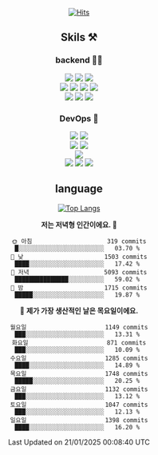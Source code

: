 <div align="center">

[![Hits](https://hits.seeyoufarm.com/api/count/incr/badge.svg?url=https%3A%2F%2Fgithub.com%2Fzxcv9203%2Fhit-counter&count_bg=%23FF7272&title_bg=%23324C2E&icon=codeigniter.svg&icon_color=%23DD5B5B&title=%EB%B0%A9%EB%AC%B8%EC%9E%90&edge_flat=false)](https://hits.seeyoufarm.com)
  
## Skils ⚒️

### backend 🧑‍💻
  
<img src="https://img.shields.io/badge/Java-FF6600?style=flat-square&logo=buymeacoffee&logoColor=white"/>
<img src="https://img.shields.io/badge/Go-0099FF?style=flat-square&logo=go&logoColor=white"/>
<img src="https://img.shields.io/badge/Kotlin-7F52FF?style=flat-square&logo=kotlin&logoColor=white"/>
  
  
<br />
  
<img src="https://img.shields.io/badge/Spring-339933?style=flat-square&logo=Spring&logoColor=white"/>
<img src="https://img.shields.io/badge/Spring Boot-339933?style=flat-square&logo=Spring Boot&logoColor=white"/>
<img src="https://img.shields.io/badge/Spring Security-339933?style=flat-square&logo=Spring Security&logoColor=white"/>
  
<img src="https://img.shields.io/badge/Spring Data JPA-339933?style=flat-square&logo=Hibernate&logoColor=white"/>

<br />
  
  <img src="https://img.shields.io/badge/mysql-0099FF?style=flat-square&logo=mysql&logoColor=white"/>
  <img src="https://img.shields.io/badge/mariadb-0099FF?style=flat-square&logo=mariadb&logoColor=white"/>
  <img src="https://img.shields.io/badge/mongoDB-47A248?style=flat-square&logo=mongodb&logoColor=white"/>
  
  
### DevOps 🚀
  
  <img src="https://img.shields.io/badge/docker-2496ED?style=flat-square&logo=docker&logoColor=white"/>
  <img src="https://img.shields.io/badge/kubernetes-326CE5?style=flat-square&logo=kubernetes&logoColor=white"/>
  
  <br />
  
  <img src="https://img.shields.io/badge/Github Actions-2088FF?style=flat-square&logo=githubactions&logoColor=white"/>
  <img src="https://img.shields.io/badge/Jenkins-D24939?style=flat-square&logo=jenkins&logoColor=white"/>
  
  
  <br />
  <img src="https://img.shields.io/badge/terraform-7B42BC?style=flat-square&logo=terraform&logoColor=white"/>
  
  <br />
  <img src="https://img.shields.io/badge/Amazon AWS-232F3E?style=flat-square&logo=Amazon AWS&logoColor=white"/>

  <img src="https://img.shields.io/badge/GCP-4285F4?style=flat-square&logo=googlecloud&logoColor=white"/>
  <img src="https://img.shields.io/badge/NCP-03C75A?style=flat-square&logo=naver&logoColor=white"/>
  
  
## language

[![Top Langs](https://github-readme-stats.vercel.app/api/top-langs/?username=zxcv9203&hide=html&exclude_repo=zxcv9203.github.io,golB&theme=grate-gatsby)](https://github.com/zxcv9203/github-readme-stats)
  
<!--START_SECTION:waka-->
**저는 저녁형 인간이에요. 🦉** 

```text
🌞 아침                     319 commits         █░░░░░░░░░░░░░░░░░░░░░░░░   03.70 % 
🌆 낮　                     1503 commits        ████░░░░░░░░░░░░░░░░░░░░░   17.42 % 
🌃 저녁                     5093 commits        ███████████████░░░░░░░░░░   59.02 % 
🌙 밤　                     1715 commits        █████░░░░░░░░░░░░░░░░░░░░   19.87 % 
```
📅 **제가 가장 생산적인 날은 목요일이에요.** 

```text
월요일                      1149 commits        ███░░░░░░░░░░░░░░░░░░░░░░   13.31 % 
화요일                      871 commits         ███░░░░░░░░░░░░░░░░░░░░░░   10.09 % 
수요일                      1285 commits        ████░░░░░░░░░░░░░░░░░░░░░   14.89 % 
목요일                      1748 commits        █████░░░░░░░░░░░░░░░░░░░░   20.25 % 
금요일                      1132 commits        ███░░░░░░░░░░░░░░░░░░░░░░   13.12 % 
토요일                      1047 commits        ███░░░░░░░░░░░░░░░░░░░░░░   12.13 % 
일요일                      1398 commits        ████░░░░░░░░░░░░░░░░░░░░░   16.20 % 
```



 Last Updated on 21/01/2025 00:08:40 UTC
<!--END_SECTION:waka-->
  
</div>

